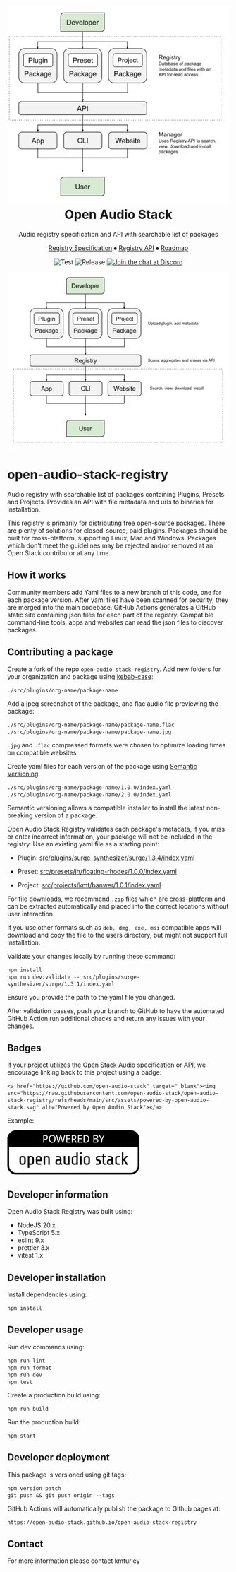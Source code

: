 <div align="center">
<h1>
  <img src="https://raw.githubusercontent.com/open-audio-stack/open-audio-stack-registry/refs/heads/main/src/assets/open-audio-stack-diagram-registry.svg" alt="Open Audio Stack Logo"><br />
  Open Audio Stack
</h1>
<p>Audio registry specification and API with searchable list of packages</p>
  <p>
    <a href="https://github.com/open-audio-stack/open-audio-stack-core/wiki/Open-Audio-Stack-%E2%80%90-Registry-%E2%80%90-Specification-1.0.0">Registry Specification</a>
    ⦁︎
    <a href="https://open-audio-stack.github.io/open-audio-stack-registry">Registry API</a>
    ⦁︎
    <a href="https://github.com/orgs/open-audio-stack/projects">Roadmap</a>
  </p>
<p>

![Test](https://github.com/open-audio-stack/open-audio-stack-registry/workflows/Test/badge.svg)
![Release](https://github.com/open-audio-stack/open-audio-stack-registry/workflows/Release/badge.svg)
<a href="https://discord.com/invite/9D94f98PxP" target="_blank"><img src="https://img.shields.io/badge/chat-on%20discord-7289DA.svg" alt="Join the chat at Discord"></a>

![Open Audio Stack - Registry - Specification 1.0.0](/src/assets/open-audio-stack-diagram.svg)

</div>

# open-audio-stack-registry

Audio registry with searchable list of packages containing Plugins, Presets and Projects. Provides an API with file metadata and urls to binaries for installation.

This registry is primarily for distributing free open-source packages. There are plenty of solutions for closed-source, paid plugins. Packages should be built for cross-platform, supporting Linux, Mac and Windows. Packages which don't meet the guidelines may be rejected and/or removed at an Open Stack contributor at any time.

## How it works

Community members add Yaml files to a new branch of this code, one for each package version.
After yaml files have been scanned for security, they are merged into the main codebase.
GitHub Actions generates a GitHub static site containing json files for each part of the registry.
Compatible command-line tools, apps and websites can read the json files to discover packages.

## Contributing a package

Create a fork of the repo `open-audio-stack-registry`. Add new folders for your organization and package using [kebab-case](https://developer.mozilla.org/en-US/docs/Glossary/Kebab_case):

    ./src/plugins/org-name/package-name

Add a jpeg screenshot of the package, and flac audio file previewing the package:

    ./src/plugins/org-name/package-name/package-name.flac
    ./src/plugins/org-name/package-name/package-name.jpg

`.jpg` and `.flac` compressed formats were chosen to optimize loading times on compatible websites.

Create yaml files for each version of the package using [Semantic Versioning](https://semver.org).

    ./src/plugins/org-name/package-name/1.0.0/index.yaml
    ./src/plugins/org-name/package-name/2.0.0/index.yaml

Semantic versioning allows a compatible installer to install the latest non-breaking version of a package.

Open Audio Stack Registry validates each package's metadata, if you miss or enter incorrect information, your package will not be included in the registry. Use an existing yaml file as a starting point:

- Plugin: [src/plugins/surge-synthesizer/surge/1.3.4/index.yaml](https://github.com/open-audio-stack/open-audio-stack-registry/blob/main/src/plugins/surge-synthesizer/surge/1.3.4/index.yaml)

- Preset: [src/presets/jh/floating-rhodes/1.0.0/index.yaml](https://github.com/open-audio-stack/open-audio-stack-registry/blob/main/src/presets/jh/floating-rhodes/1.0.0/index.yaml)

- Project: [src/projects/kmt/banwer/1.0.1/index.yaml](https://github.com/open-audio-stack/open-audio-stack-registry/blob/main/src/projects/kmt/banwer/1.0.1/index.yaml)

For file downloads, we recommend `.zip` files which are cross-platform and can be extracted automatically and placed into the correct locations without user interaction.

If you use other formats such as `deb, dmg, exe, msi` compatible apps will download and copy the file to the users directory, but might not support full installation.

Validate your changes locally by running these command:

    npm install
    npm run dev:validate -- src/plugins/surge-synthesizer/surge/1.3.1/index.yaml

Ensure you provide the path to the yaml file you changed.

After validation passes, push your branch to GitHub to have the automated GitHub Action run additional checks and return any issues with your changes.

## Badges

If your project utilizes the Open Stack Audio specification or API, we encourage linking back to this project using a badge:

```
<a href="https://github.com/open-audio-stack" target="_blank"><img src="https://raw.githubusercontent.com/open-audio-stack/open-audio-stack-registry/refs/heads/main/src/assets/powered-by-open-audio-stack.svg" alt="Powered by Open Audio Stack"></a>
```

Example:

<a href="https://github.com/open-audio-stack" target="_blank"><img src="https://raw.githubusercontent.com/open-audio-stack/open-audio-stack-registry/refs/heads/main/src/assets/powered-by-open-audio-stack.svg" alt="Powered by Open Audio Stack"></a>

## Developer information

Open Audio Stack Registry was built using:

- NodeJS 20.x
- TypeScript 5.x
- eslint 9.x
- prettier 3.x
- vitest 1.x

## Developer installation

Install dependencies using:

    npm install

## Developer usage

Run dev commands using:

    npm run lint
    npm run format
    npm run dev
    npm test

Create a production build using:

    npm run build

Run the production build:

    npm start

## Developer deployment

This package is versioned using git tags:

    npm version patch
    git push && git push origin --tags

GitHub Actions will automatically publish the package to Github pages at:

    https://open-audio-stack.github.io/open-audio-stack-registry

## Contact

For more information please contact kmturley
